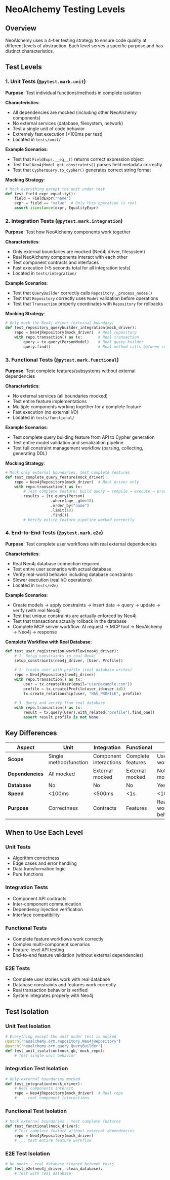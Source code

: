 # NeoAlchemy Testing Levels

## Overview
NeoAlchemy uses a 4-tier testing strategy to ensure code quality at different levels of abstraction. Each level serves a specific purpose and has distinct characteristics.

## Test Levels

### 1. Unit Tests (`@pytest.mark.unit`)
**Purpose**: Test individual functions/methods in complete isolation

**Characteristics**:
- All dependencies are mocked (including other NeoAlchemy components)
- No external services (database, filesystem, network)
- Test a single unit of code behavior
- Extremely fast execution (<100ms per test)
- Located in `tests/unit/`

**Example Scenarios**:
- Test that `FieldExpr.__eq__()` returns correct expression object
- Test that `Neo4jModel.get_constraints()` parses field metadata correctly
- Test that `CypherQuery.to_cypher()` generates correct string format

**Mocking Strategy**:
```python
# Mock everything except the unit under test
def test_field_expr_equality():
    field = FieldExpr("name")
    expr = field == "value"  # Only this operation is real
    assert isinstance(expr, EqualityExpr)
```

### 2. Integration Tests (`@pytest.mark.integration`)
**Purpose**: Test how NeoAlchemy components work together

**Characteristics**:
- Only external boundaries are mocked (Neo4j driver, filesystem)
- Real NeoAlchemy components interact with each other
- Test component contracts and interfaces
- Fast execution (<5 seconds total for all integration tests)
- Located in `tests/integration/`

**Example Scenarios**:
- Test that `QueryBuilder` correctly calls `Repository._process_nodes()`
- Test that `Repository` correctly uses `Model` validation before operations
- Test that `Transaction` properly coordinates with `Repository` for rollbacks

**Mocking Strategy**:
```python
# Only mock the Neo4j driver (external boundary)
def test_repository_querybuilder_integration(mock_driver):
    repo = Neo4jRepository(mock_driver)  # Real repository
    with repo.transaction() as tx:       # Real transaction
        query = tx.query(PersonModel)    # Real query builder
        query.find()                     # Real method calls between components
```

### 3. Functional Tests (`@pytest.mark.functional`)
**Purpose**: Test complete features/subsystems without external dependencies

**Characteristics**:
- No external services (all boundaries mocked)
- Test entire feature implementations
- Multiple components working together for a complete feature
- Fast execution (no external I/O)
- Located in `tests/functional/`

**Example Scenarios**:
- Test complete query building feature from API to Cypher generation
- Test entire model validation and serialization pipeline
- Test full constraint management workflow (parsing, collecting, generating DDL)

**Mocking Strategy**:
```python
# Mock only external boundaries, test complete features
def test_complete_query_feature(mock_driver):
    repo = Neo4jRepository(mock_driver)  # Mock driver only
    with repo.transaction() as tx:
        # Test complete feature: build query → compile → execute → process results
        results = (tx.query(Person)
                    .where(age__gte=18)
                    .order_by("name")
                    .limit(10)
                    .find())
        # Verify entire feature pipeline worked correctly
```

### 4. End-to-End Tests (`@pytest.mark.e2e`)
**Purpose**: Test complete user workflows with real external dependencies

**Characteristics**:
- Real Neo4j database connection required
- Test entire user scenarios with actual database
- Verify real-world behavior including database constraints
- Slower execution (real I/O operations)
- Located in `tests/e2e/`

**Example Scenarios**:
- Create models → apply constraints → insert data → query → update → verify (with real Neo4j)
- Test that unique constraints are actually enforced by Neo4j
- Test that transactions actually rollback in the database
- Complete MCP server workflow: AI request → MCP tool → NeoAlchemy → Neo4j → response

**Complete Workflow with Real Database**:
```python
def test_user_registration_workflow(neo4j_driver):
    # 1. Setup constraints in real Neo4j
    setup_constraints(neo4j_driver, [User, Profile])
    
    # 2. Create user with profile (real database writes)
    repo = Neo4jRepository(neo4j_driver)
    with repo.transaction() as tx:
        user = tx.create(User(email="user@example.com"))
        profile = tx.create(Profile(user_id=user.id))
        tx.create_relationship(user, "HAS_PROFILE", profile)
    
    # 3. Query and verify from real database
    with repo.transaction() as tx:
        result = tx.query(User).with_related("profile").find_one()
        assert result.profile is not None
```

## Key Differences

| Aspect | Unit | Integration | Functional | E2E |
|--------|------|-------------|------------|-----|
| **Scope** | Single method/function | Component interactions | Complete features | User workflows |
| **Dependencies** | All mocked | External mocked | External mocked | Nothing mocked |
| **Database** | No | No | No | Yes |
| **Speed** | <100ms | <500ms | <1s | <10s |
| **Purpose** | Correctness | Contracts | Features | Real-world behavior |

## When to Use Each Level

### Unit Tests
- Algorithm correctness
- Edge cases and error handling
- Data transformation logic
- Pure functions

### Integration Tests  
- Component API contracts
- Inter-component communication
- Dependency injection verification
- Interface compatibility

### Functional Tests
- Complete feature workflows work correctly
- Complex multi-component scenarios
- Feature-level API testing
- End-to-end feature validation (without external dependencies)

### E2E Tests
- Complete user stories work with real database
- Database constraints and features work correctly
- Real transaction behavior is verified
- System integrates properly with Neo4j

## Test Isolation

### Unit Test Isolation
```python
# Everything except the unit under test is mocked
@patch('neoalchemy.orm.repository.Neo4jRepository')
@patch('neoalchemy.orm.query.QueryBuilder')
def test_unit_isolation(mock_qb, mock_repo):
    # Test single unit behavior
```

### Integration Test Isolation
```python
# Only external boundaries mocked
def test_integration(mock_driver):
    # Real components interact
    repo = Neo4jRepository(mock_driver)  # Real repo
    # ... real component interactions
```

### Functional Test Isolation
```python
# Mock external boundaries - test complete features
def test_functional(mock_driver):
    # Test complete feature without external dependencies
    repo = Neo4jRepository(mock_driver)
    # ... test entire feature workflow
```

### E2E Test Isolation  
```python
# No mocks - real database cleaned between tests
def test_e2e(neo4j_driver, clean_database):
    # Test with real database
```